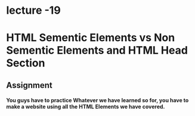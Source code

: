 # lecture -19

# HTML Sementic Elements vs Non Sementic Elements and HTML Head Section 

## Assignment 


#### You guys have to practice Whatever we have learned so for, you have to make a website using all the HTML Elements we have covered. 


